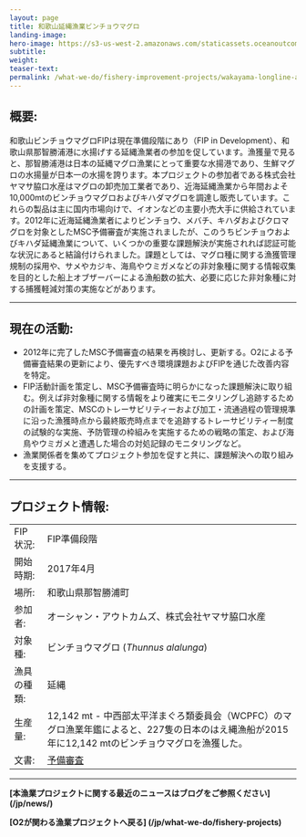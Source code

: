 ```yaml
---
layout: page 
title: 和歌山延縄漁業ビンチョウマグロ
landing-image:
hero-image: https://s3-us-west-2.amazonaws.com/staticassets.oceanoutcomes.org/hero+photos/wakayama-albacore-tuna-hero.jpg
subtitle:
weight: 
teaser-text:
permalink: /what-we-do/fishery-improvement-projects/wakayama-longline-albacore-tuna
---
```

<h2>概要:</h2>

和歌山ビンチョウマグロFIPは現在準備段階にあり（FIP in Development）、和歌山県那智勝浦港に水揚げする延縄漁業者の参加を促しています。漁獲量で見ると、那智勝浦港は日本の延縄マグロ漁業にとって重要な水揚港であり、生鮮マグロの水揚量が日本一の水揚を誇ります。本プロジェクトの参加者である株式会社ヤマサ脇口水産はマグロの卸売加工業者であり、近海延縄漁業から年間およそ10,000mtのビンチョウマグロおよびキハダマグロを調達し販売しています。これらの製品は主に国内市場向けで、イオンなどの主要小売大手に供給されています。2012年に近海延縄漁業者によりビンチョウ、メバチ、キハダおよびクロマグロを対象としたMSC予備審査が実施されましたが、このうちビンチョウおよびキハダ延縄漁業について、いくつかの重要な課題解決が実施されれば認証可能な状況にあると結論付けられました。課題としては、マグロ種に関する漁獲管理規制の採用や、サメやカジキ、海鳥やウミガメなどの非対象種に関する情報収集を目的とした船上オブザーバーによる漁船数の拡大、必要に応じた非対象種に対する捕獲軽減対策の実施などがあります。

---

<h2>現在の活動:</h2>

* 2012年に完了したMSC予備審査の結果を再検討し、更新する。O2による予備審査結果の更新により、優先すべき環境課題およびFIPを通じた改善内容を特定。
* FIP活動計画を策定し、MSC予備審査時に明らかになった課題解決に取り組む。例えば非対象種に関する情報をより確実にモニタリングし追跡するための計画を策定、MSCのトレーサビリティーおよび加工・流通過程の管理規準に沿った漁獲時点から最終販売時点までを追跡するトレーサビリティー制度の試験的な実施、予防管理の枠組みを実施するための戦略の策定、および海鳥やウミガメと遭遇した場合の対処記録のモニタリングなど。 
* 漁業関係者を集めてプロジェクト参加を促すと共に、課題解決への取り組みを支援する。

---

<h2>プロジェクト情報:</h2>

|||
| :--- | --- |
| FIP 状況: | FIP準備段階 |
| 開始時期: | 2017年4月 |
| 場所: | 和歌山県那智勝浦町 |
| 参加者: | オーシャン・アウトカムズ、株式会社ヤマサ脇口水産 |
| 対象種: | ビンチョウマグロ (*Thunnus alalunga*) |
| 漁具の種類: | 延縄 |
| 生産量: | 12,142 mt - 中西部太平洋まぐろ類委員会（WCPFC）のマグロ漁業年鑑によると、227隻の日本のはえ縄漁船が2015年に12,142 mtのビンチョウマグロを漁獲した。|
| 文書: | <a href="https://s3-us-west-2.amazonaws.com/staticassets.oceanoutcomes.org/supporting+documents/Fishery+Project+Resources/WakayamaTunaLonglineTunaFisheryPreassessment2017.pdf" target="_blank">予備審査</a> |

---

**[本漁業プロジェクトに関する最近のニュースはブログをご参照ください] (/jp/news/)**

**[O2が関わる漁業プロジェクトへ戻る] (/jp/what-we-do/fishery-projects)**
